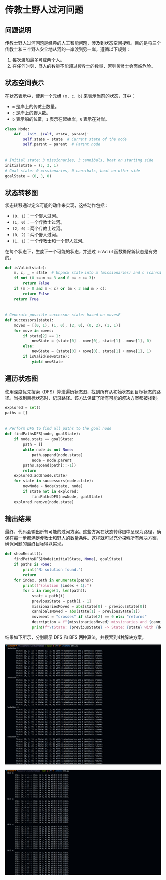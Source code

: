 # 传教士野人过河问题

## 问题说明

传教士野人过河问题是经典的人工智能问题，涉及到状态空间搜索。目的是将三个传教士和三个野人安全地从河的一岸渡到另一岸，遵循以下规则：

1. 每次渡船最多可载两个人。
2. 在任何时刻，野人的数量不能超过传教士的数量，否则传教士会面临危险。

## 状态空间表示

在状态表示中，使用一个元组 `(m, c, b)` 来表示当前的状态，其中：

- `m` 是岸上的传教士数量。
- `c` 是岸上的野人数。
- `b` 表示船的位置，`1` 表示在起始岸，`0` 表示在对岸。

```python
class Node:
    def __init__(self, state, parent):
        self.state = state  # Current state of the node
        self.parent = parent  # Parent node


# Initial state: 3 missionaries, 3 cannibals, boat on starting side
initialState = (3, 3, 1)
# Goal state: 0 missionaries, 0 cannibals, boat on other side
goalState = (0, 0, 0)
```

##  状态转移图

状态转移通过定义可能的动作来实现，这些动作包括：

- `(0, 1)`：一个野人过河。
- `(1, 0)`：一个传教士过河。
- `(2, 0)`：两个传教士过河。
- `(0, 2)`：两个野人过河。
- `(1, 1)`：一个传教士和一个野人过河。

在每个状态下，生成下一个可能的状态，并通过 `isValid` 函数确保新状态是有效的。

```python
def isValid(state):
    m, c, _ = state  # Unpack state into m (missionaries) and c (cannibals)
    if not (0 <= m <= 3 and 0 <= c <= 3):
        return False
    if (m > 0 and m < c) or (m < 3 and m > c):
        return False
    return True


# Generate possible successor states based on movesF
def successors(state):
    moves = [(0, 1), (1, 0), (2, 0), (0, 2), (1, 1)]
    for move in moves:
        if state[2] == 1:
            newState = (state[0] - move[0], state[1] - move[1], 0)
        else:
            newState = (state[0] + move[0], state[1] + move[1], 1)
        if isValid(newState):
            yield newState
```

## 遍历状态图

使用深度优先搜索（DFS）算法遍历状态图，找到所有从初始状态到目标状态的路径。当找到目标状态时，记录路径。该方法保证了所有可能的解决方案都被找到。

```python
explored = set()
paths = []


# Perform DFS to find all paths to the goal node
def findPathsDFS(node, goalState):
    if node.state == goalState:
        path = []
        while node is not None:
            path.append(node.state)
            node = node.parent
        paths.append(path[::-1])
        return
    explored.add(node.state)
    for state in successors(node.state):
        newNode = Node(state, node)
        if state not in explored:
            findPathsDFS(newNode, goalState)
    explored.remove(node.state)
```

## 输出结果

最终，代码会输出所有可能的过河方案。这些方案在状态转移图中呈现为路径，确保在每一步都满足传教士和野人的数量条件。这样就可以充分探索所有解决方案，确保问题的最终目标得以实现。

```python
def showResult():
    findPathsDFS(Node(initialState, None), goalState)
    if paths is None:
        print("No solution found.")
        return
    for index, path in enumerate(paths):
        print(f"Solution {index + 1}:")
        for i in range(1, len(path)):
            state = path[i]
            previousState = path[i - 1]
            missionariesMoved = abs(state[0] - previousState[0])
            cannibalsMoved = abs(state[1] - previousState[1])
            movement = "crosses" if state[2] == 0 else "returns"
            description = f"{missionariesMoved} missionaries and {cannibalsMoved} cannibals {movement}"
            print(f"\tState: {previousState} -> State: {state} with {description}.")
```

结果如下所示，分别展示 DFS 和 BFS 两种算法，共搜索到4种解决方案。

![image-20240925113929894](.\resultDFS.png)

![image-20240925113929894](.\resultBFS.png)